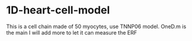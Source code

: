 # 1D-heart-cell-model
This is a cell chain made of 50 myocytes, use TNNP06 model.
OneD.m is the main
I will add more to let it can measure the ERF
